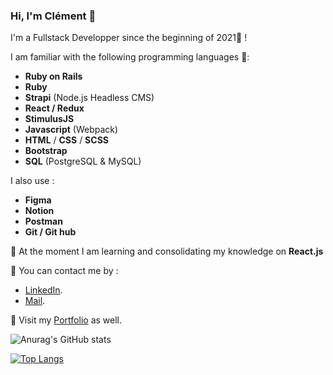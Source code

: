 ### Hi, I'm Clément 👋

I'm a Fullstack Developper since the beginning of 2021🚀 ! 

I am familiar with the following programming languages 💪:

  * **Ruby on Rails**
  * **Ruby**
  * **Strapi** (Node.js Headless CMS)
  * **React / Redux**
  * **StimulusJS**
  * **Javascript** (Webpack)
  * **HTML** / **CSS** / **SCSS**
  * **Bootstrap**
  * **SQL** (PostgreSQL & MySQL)

I also use :
  
  * **Figma**
  * **Notion**
  * **Postman**
  * **Git / Git hub**

🌱 At the moment I am learning and consolidating my knowledge on **React.js**

💬 You can contact me by :
  * [LinkedIn](https://www.linkedin.com/in/cl%C3%A9ment-le-boulanger/).
  * [Mail](hello@clement-leboulanger.com).

🚋 Visit my [Portfolio](https://www.clement-leboulanger.com) as well.

![Anurag's GitHub stats](https://github-readme-stats.vercel.app/api?username=ClementLeBoulanger&show_icons=true)

[![Top Langs](https://github-readme-stats.vercel.app/api/top-langs/?username=ClementLeBoulanger)](https://github.com/anuraghazra/github-readme-stats)

